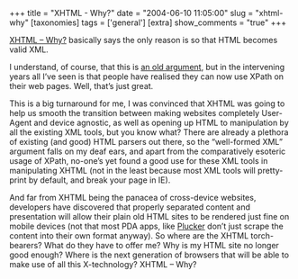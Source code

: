 +++
title = "XHTML - Why?"
date = "2004-06-10 11:05:00"
slug = "xhtml-why"
[taxonomies]
tags = ['general']
[extra]
show_comments = "true"
+++

[XHTML – Why?](http://www.w3schools.com/xhtml/xhtml_why.asp) basically says the only reason is so that HTML becomes valid XML.

I understand, of course, that this is [an old argument](http://forums.devshed.com/t24013/s.html?highlight=xHTML "A devshed post from 2001"), but in the intervening years all I’ve seen is that people have realised they can now use XPath on their web pages. Well, that’s just great.

This is a big turnaround for me, I was convinced that XHTML was going to help us smooth the transition between making websites completely User-Agent and device agnostic, as well as opening up HTML to manipulation by all the existing XML tools, but you know what? There are already a plethora of existing (and good) HTML parsers out there, so the “well-formed XML” argument falls on my deaf ears, and apart from the comparatively esoteric usage of XPath, no-one’s yet found a good use for these XML tools in manipulating XHTML (not in the least because most XML tools will pretty-print by default, and break your page in IE).

And far from XHTML being the panacea of cross-device websites, developers have discovered that properly separated content and presentation will allow their plain old HTML sites to be rendered just fine on mobile devices (not that most PDA apps, like [Plucker](http://www.plkr.org/ "Plucker is an offline Web and e-book viewer for Palm OS") don’t just scrape the content into their own format anyway). So where are the XHTML torch-bearers? What do they have to offer me? Why is my HTML site no longer good enough? Where is the next generation of browsers that will be able to make use of all this X-technology? XHTML – Why?
